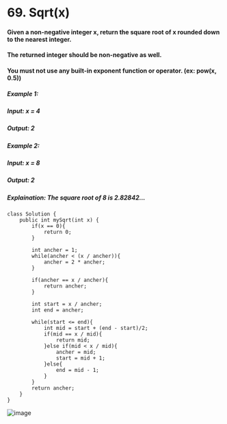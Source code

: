 # 69. Sqrt(x)

#### Given a non-negative integer x, return the square root of x rounded down to the nearest integer. 
#### The returned integer should be non-negative as well.
#### You must not use any built-in exponent function or operator. (ex: pow(x, 0.5))

##### Example 1:
#####    Input: x = 4
#####    Output: 2
##### Example 2: 
#####    Input: x = 8
#####    Output: 2
#####    Explaination: The square root of 8 is 2.82842...


```
class Solution {
    public int mySqrt(int x) {
        if(x == 0){
            return 0;
        }

        int ancher = 1;
        while(ancher < (x / ancher)){
            ancher = 2 * ancher;
        }

        if(ancher == x / ancher){
            return ancher;
        }

        int start = x / ancher;
        int end = ancher;

        while(start <= end){
            int mid = start + (end - start)/2;
            if(mid == x / mid){
                return mid;
            }else if(mid < x / mid){
                ancher = mid;
                start = mid + 1;
            }else{
                end = mid - 1;
            }
        }
        return ancher;
    }
}
```

![image](https://user-images.githubusercontent.com/97871497/196700985-f482420e-823c-48d4-b8c7-baa3f0e66570.png)
